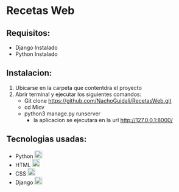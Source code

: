 # Recetas Web

## Requisitos:
 - Django Instalado
 - Python Instalado

## Instalacion: 
 1. Ubicarse en la carpeta que contentdra el proyecto
 2. Abrir terminal y ejecutar los siguientes comandos:
    - Git clone https://github.com/NachoGuidali/RecetasWeb.git
    - cd Micv
    - python3 manage.py runserver
      * la aplicacion se ejecutara en la url http://127.0.0.1:8000/

## Tecnologias usadas:
 - Python <img src="https://cdn.icon-icons.com/icons2/2699/PNG/512/python_vertical_logo_icon_168039.png" alt="" width= "20" height= "20">
 - HTML <img src="https://cdn-icons-png.flaticon.com/512/919/919827.png" alt="" width= "20" height= "20">
 - CSS <img src="https://cdn-icons-png.flaticon.com/512/5968/5968242.png" alt="" width= "20" height= "20">
 - Django <img src="https://icon-library.com/images/django-icon/django-icon-0.jpg" alt="" width= "20" height= "20">

## 
